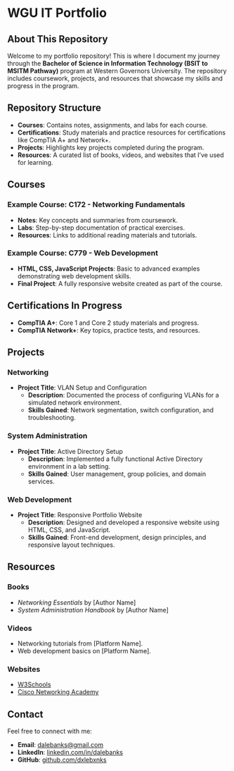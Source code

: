# WGU IT Portfolio

## About This Repository

Welcome to my portfolio repository! This is where I document my journey through the **Bachelor of Science in Information Technology (BSIT to MSITM Pathway)** program at Western Governors University. The repository includes coursework, projects, and resources that showcase my skills and progress in the program.

## Repository Structure

- **Courses**: Contains notes, assignments, and labs for each course.
- **Certifications**: Study materials and practice resources for certifications like CompTIA A+ and Network+.
- **Projects**: Highlights key projects completed during the program.
- **Resources**: A curated list of books, videos, and websites that I’ve used for learning.

## Courses

### Example Course: C172 - Networking Fundamentals
- **Notes**: Key concepts and summaries from coursework.
- **Labs**: Step-by-step documentation of practical exercises.
- **Resources**: Links to additional reading materials and tutorials.

### Example Course: C779 - Web Development
- **HTML, CSS, JavaScript Projects**: Basic to advanced examples demonstrating web development skills.
- **Final Project**: A fully responsive website created as part of the course.

## Certifications In Progress
- **CompTIA A+**: Core 1 and Core 2 study materials and progress.
- **CompTIA Network+**: Key topics, practice tests, and resources.

## Projects

### Networking
- **Project Title**: VLAN Setup and Configuration
  - **Description**: Documented the process of configuring VLANs for a simulated network environment.
  - **Skills Gained**: Network segmentation, switch configuration, and troubleshooting.

### System Administration
- **Project Title**: Active Directory Setup
  - **Description**: Implemented a fully functional Active Directory environment in a lab setting.
  - **Skills Gained**: User management, group policies, and domain services.

### Web Development
- **Project Title**: Responsive Portfolio Website
  - **Description**: Designed and developed a responsive website using HTML, CSS, and JavaScript.
  - **Skills Gained**: Front-end development, design principles, and responsive layout techniques.

## Resources

### Books
- *Networking Essentials* by [Author Name]  
- *System Administration Handbook* by [Author Name]

### Videos
- Networking tutorials from [Platform Name].
- Web development basics on [Platform Name].

### Websites
- [W3Schools](https://www.w3schools.com)
- [Cisco Networking Academy](https://www.netacad.com)

## Contact

Feel free to connect with me:  
- **Email**: [dalebanks@gmail.com](mailto:dalebanks@gmail.com)  
- **LinkedIn**: [linkedin.com/in/dalebanks](https://linkedin.com/in/dalebanks)  
- **GitHub**: [github.com/dxlebxnks](https://github.com/dxlebxnks)
